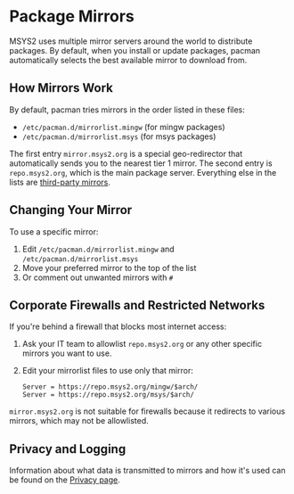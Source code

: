 # Package Mirrors

MSYS2 uses multiple mirror servers around the world to distribute packages. By default, when you install or update packages, pacman automatically selects the best available mirror to download from.

## How Mirrors Work

By default, pacman tries mirrors in the order listed in these files:

- `/etc/pacman.d/mirrorlist.mingw` (for mingw packages)
- `/etc/pacman.d/mirrorlist.msys` (for msys packages)

The first entry `mirror.msys2.org` is a special geo-redirector that automatically sends you to the nearest tier 1 mirror. The second entry is `repo.msys2.org`, which is the main package server. Everything else in the lists are [third-party mirrors](../dev/mirrors.md).

## Changing Your Mirror

To use a specific mirror:

1. Edit `/etc/pacman.d/mirrorlist.mingw` and `/etc/pacman.d/mirrorlist.msys`
2. Move your preferred mirror to the top of the list
3. Or comment out unwanted mirrors with `#`

## Corporate Firewalls and Restricted Networks

If you're behind a firewall that blocks most internet access:

1. Ask your IT team to allowlist `repo.msys2.org` or any other specific mirrors you want to use.
2. Edit your mirrorlist files to use only that mirror:

   ```
   Server = https://repo.msys2.org/mingw/$arch/
   Server = https://repo.msys2.org/msys/$arch/
   ```

`mirror.msys2.org` is not suitable for firewalls because it redirects to various mirrors, which may not be allowlisted.

## Privacy and Logging

Information about what data is transmitted to mirrors and how it's used can be found on the [Privacy page](../privacy.md).
